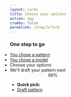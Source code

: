```yaml
---
layout: cards
title: Choose your options
action: app
crumbs: false
permalink: /step/3/fork
---
```

<div class="container">
    <div class="row">
        <div class="col-sm-10 offset-sm-1 col-md-8 offset-md-2 text-center">
            <h3>One step to go</h3>
            <ul style="margin: auto; display:inline-block; text-align: left; padding-left: 0;" class="todo mt-2 mb-3">
                <li class="done"><a href="/draft" id="step1-link">You chose a pattern</a></li>
                <li class="done"><a href="#step2-link" id="step2-link">You chose a model</a></li>
                <li class="ongoing">Choose your options</li>
                <li>We'll draft your pattern next</li>
            </ul>
            <div class="progress mb-5" style="max-width: 250px; margin:auto;">
                <div class="progress-bar" style="width: 66%;" role="progressbar" aria-valuenow="25" aria-valuemin="0" aria-valuemax="100">66%</div>
            </div>
        </div>
    </div>
    <div class="row">
        <div class="col-12" id="picklist">
        <ul class="mb-3 filter"><li><b>Quick pick:</b></li><li><a href="#step2-link" class="px-1" id="submit-link">Draft pattern</a></li></ul>
        </div>
    </div>
</div>
